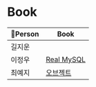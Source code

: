 # Book

| Person | Book |
| --- | --- |
| 길지운 | |
| 이정우 | [Real MySQL](https://github.com/CS-Algorithm-Study/Book/tree/107f1012e920fe8eeff74f576f93e03c2aedd08d/Real%20MySQL) |
| 최예지 | [오브젝트](https://github.com/CS-Algorithm-Study/Book/tree/107f1012e920fe8eeff74f576f93e03c2aedd08d/%EC%98%A4%EB%B8%8C%EC%A0%9D%ED%8A%B8) |
